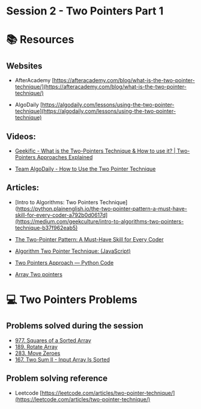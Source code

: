 # Session 2 - Two Pointers Part 1

# 📚 Resources

## Websites

* AfterAcademy [https://afteracademy.com/blog/what-is-the-two-pointer-technique/](https://afteracademy.com/blog/what-is-the-two-pointer-technique/)

* AlgoDaily [https://algodaily.com/lessons/using-the-two-pointer-technique](https://algodaily.com/lessons/using-the-two-pointer-technique)

## Videos:

* [Geekific - What is the Two-Pointers Technique & How to use it? | Two-Pointers Approaches Explained](https://www.youtube.com/watch?v=VEPCm3BCtik)

* [Team AlgoDaily - How to Use the Two Pointer Technique](https://www.youtube.com/watch?v=-gjxg6Pln50)


## Articles:

* [Intro to Algorithms: Two Pointers Technique](https://python.plainenglish.io/the-two-pointer-pattern-a-must-have-skill-for-every-coder-a792b0d0617d](https://medium.com/geekculture/intro-to-algorithms-two-pointers-technique-b37f962eab5)

* [The Two-Pointer Pattern: A Must-Have Skill for Every Coder](https://python.plainenglish.io/the-two-pointer-pattern-a-must-have-skill-for-every-coder-a792b0d0617d)

* [Algorithm Two Pointer Technique: (JavaScript)](https://medium.com/@kevinlai76/algorithm-two-pointer-technique-a27103ed7ea1)

* [Two Pointers Approach — Python Code](https://towardsdatascience.com/two-pointer-approach-python-code-f3986b602640)

* [Array Two pointers](https://medium.com/analytics-vidhya/array-two-pointers-4b8d62d2b8a)

# 💻 Two Pointers Problems

## Problems solved during the session

* [977. Squares of a Sorted Array](https://leetcode.com/problems/squares-of-a-sorted-array/?envType=study-plan&id=algorithm-i)
* [189. Rotate Array](https://leetcode.com/problems/rotate-array/?envType=study-plan&id=algorithm-i)
* [283. Move Zeroes](https://leetcode.com/problems/move-zeroes/?envType=study-plan&id=algorithm-i)
* [167. Two Sum II - Input Array Is Sorted](https://leetcode.com/problems/two-sum-ii-input-array-is-sorted/?envType=study-plan&id=algorithm-i)

## Problem solving reference
* Leetcode [https://leetcode.com/articles/two-pointer-technique/](https://leetcode.com/articles/two-pointer-technique/)


